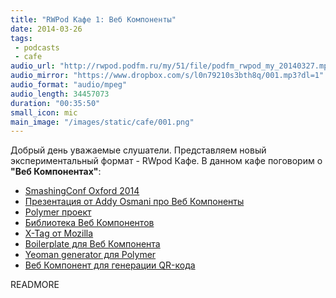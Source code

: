 ```yaml
---
title: "RWPod Кафе 1: Веб Компоненты"
date: 2014-03-26
tags:
 - podcasts
 - cafe
audio_url: "http://rwpod.podfm.ru/my/51/file/podfm_rwpod_my_20140327.mp3"
audio_mirror: "https://www.dropbox.com/s/l0n79210s3bth8q/001.mp3?dl=1"
audio_format: "audio/mpeg"
audio_length: 34457073
duration: "00:35:50"
small_icon: mic
main_image: "/images/static/cafe/001.png"
---
```


Добрый день уважаемые слушатели. Представляем новый экспериментальный формат - RWpod Кафе. В данном кафе поговорим о **"Веб Компонентах"**:

 - [SmashingConf Oxford 2014](http://smashingconf.com/)
 - [Презентация от Addy Osmani про Веб Компоненты](http://addyosmani.github.io/ctw/)
 - [Polymer проект](http://www.polymer-project.org/)
 - [Библиотека Веб Компонентов](http://customelements.io/)
 - [X-Tag от Mozilla](http://www.x-tags.org/)
 - [Boilerplate для Веб Компонента](https://github.com/webcomponents/element-boilerplate)
 - [Yeoman generator для Polymer](https://github.com/yeoman/generator-polymer)
 - [Веб Компонент для генерации QR-кода](http://educastellano.github.io/qr-code/)

READMORE

